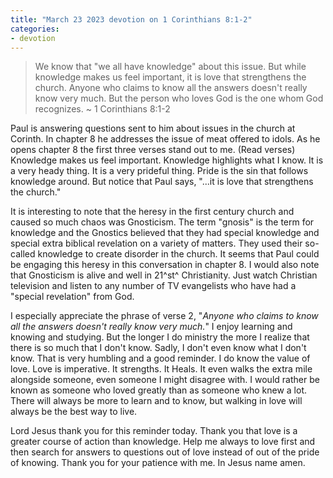 ```yaml
---
title: "March 23 2023 devotion on 1 Corinthians 8:1-2"
categories:
- devotion
---
```

> We know that "we all have knowledge" about this issue. But while knowledge makes us feel important, it is love that strengthens the church. Anyone who claims to know all the answers doesn't really know very much. But the person who loves God is the one whom God recognizes. 
~ 1 Corinthians 8:1-2
  
Paul is answering questions sent to him about issues in the church at Corinth. In chapter 8 he addresses the issue of meat offered to idols. As he opens chapter 8 the first three verses stand out to me. (Read verses) Knowledge makes us feel important. Knowledge highlights what I know. It is a very heady thing. It is a very prideful thing. Pride is the sin that follows knowledge around. But notice that Paul says, "...it is love that strengthens the church."

It is interesting to note that the heresy in the first century church and caused so much chaos was Gnosticism. The term "gnosis" is the term for knowledge and the Gnostics believed that they had special knowledge and special extra biblical revelation on a variety of matters. They used their so-called knowledge to create disorder in the church. It seems that Paul could be engaging this heresy in this conversation in chapter 8. I would also note that Gnosticism is alive and well in 21^st^ Christianity. Just watch Christian television and listen to any number of TV evangelists who have had a "special revelation" from God.

I especially appreciate the phrase of verse 2, "*Anyone who claims to know all the answers doesn't really know very much.*" I enjoy learning and knowing and studying. But the longer I do ministry the more I realize that there is so much that I don't know. Sadly, I don't even know what I don't know. That is very humbling and a good reminder. I do know the value of love. Love is imperative. It strengths. It Heals. It even walks the extra mile alongside someone, even someone I might disagree with. I would rather be known as someone who loved greatly than as someone who knew a lot. There will always be more to learn and to know, but walking in love will always be the best way to live.

Lord Jesus thank you for this reminder today. Thank you that love is a greater course of action than knowledge. Help me always to love first and then search for answers to questions out of love instead of out of the pride of knowing. Thank you for your patience with me. In Jesus name amen.